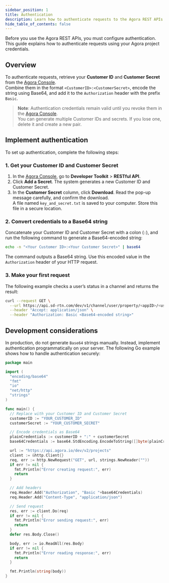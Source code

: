 ```yaml
---
sidebar_position: 1
title: Authentication
description: Learn how to authenticate requests to the Agora REST APIs using project credentials or tokens.
hide_table_of_contents: false
---
```


Before you use the Agora REST APIs, you must configure authentication. This guide explains how to authenticate requests using your Agora project credentials.

## Overview

To authenticate requests, retrieve your **Customer ID** and **Customer Secret** from the [Agora Console](https://console.agora.io/v2).  
Combine them in the format `<CustomerID>:<CustomerSecret>`, encode the string using Base64, and add it to the `Authorization` header with the prefix `Basic`.

> **Note**: Authentication credentials remain valid until you revoke them in the [Agora Console](https://console.agora.io/v2).  
You can generate multiple Customer IDs and secrets. If you lose one, delete it and create a new pair.

## Implement authentication

To set up authentication, complete the following steps:

### 1. Get your Customer ID and Customer Secret

1. In the [Agora Console](https://console.agora.io/v2), go to **Developer Toolkit** > **RESTful API**.  
2. Click **Add a Secret**. The system generates a new Customer ID and Customer Secret.  
3. In the **Customer Secret** column, click **Download**. Read the pop-up message carefully, and confirm the download.  
   A file named `key_and_secret.txt` is saved to your computer. Store this file in a secure location.

### 2. Convert credentials to a Base64 string

Concatenate your Customer ID and Customer Secret with a colon (`:`), and run the following command to generate a Base64-encoded string:

```bash
echo -n "<Your Customer ID>:<Your Customer Secret>" | base64
```

The command outputs a Base64 string. Use this encoded value in the `Authorization` header of your HTTP request.

### 3. Make your first request

The following example checks a user’s status in a channel and returns the result:

```sh
curl --request GET \
  --url https://api.sd-rtn.com/dev/v1/channel/user/property/<appID>/<userID>/channelName \
  --header "Accept: application/json" \
  --header "Authorization: Basic <Base64-encoded string>"
```

## Development considerations

In production, do not generate `Base64` strings manually.
Instead, implement authentication programmatically on your server.
The following Go example shows how to handle authentication securely:

```go
package main

import (
  "encoding/base64"
  "fmt"
  "io"
  "net/http"
  "strings"
)

func main() {
  // Replace with your Customer ID and Customer Secret
  customerID := "YOUR_CUSTOMER_ID"
  customerSecret := "YOUR_CUSTOMER_SECRET"

  // Encode credentials as Base64
  plainCredentials := customerID + ":" + customerSecret
  base64Credentials := base64.StdEncoding.EncodeToString([]byte(plainCredentials))

  url := "https://api.agora.io/dev/v2/projects"
  client := &http.Client{}
  req, err := http.NewRequest("GET", url, strings.NewReader(""))
  if err != nil {
    fmt.Println("Error creating request:", err)
    return
  }

  // Add headers
  req.Header.Add("Authorization", "Basic "+base64Credentials)
  req.Header.Add("Content-Type", "application/json")

  // Send request
  res, err := client.Do(req)
  if err != nil {
    fmt.Println("Error sending request:", err)
    return
  }
  defer res.Body.Close()

  body, err := io.ReadAll(res.Body)
  if err != nil {
    fmt.Println("Error reading response:", err)
    return
  }

  fmt.Println(string(body))
}
```
